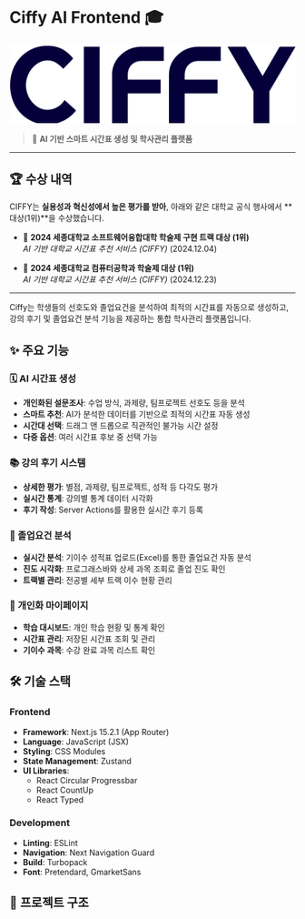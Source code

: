 # Ciffy AI Frontend 🎓

![Ciffy Banner](public/images/img_logo.png)

> 🚀 **AI 기반 스마트 시간표 생성 및 학사관리 플랫폼**

---

## 🏆 수상 내역

CIFFY는 **실용성과 혁신성에서 높은 평가를 받아**, 아래와 같은 대학교 공식 행사에서 **대상(1위)**을 수상했습니다.

- 🥇 **2024 세종대학교 소프트웨어융합대학 학술제 구현 트랙 대상 (1위)**  
  _AI 기반 대학교 시간표 추천 서비스 (CIFFY)_ (2024.12.04)

- 🥇 **2024 세종대학교 컴퓨터공학과 학술제 대상 (1위)**  
  _AI 기반 대학교 시간표 추천 서비스 (CIFFY)_ (2024.12.23)

---

Ciffy는 학생들의 선호도와 졸업요건을 분석하여 최적의 시간표를 자동으로 생성하고, 강의 후기 및 졸업요건 분석 기능을 제공하는 통합 학사관리 플랫폼입니다.

## ✨ 주요 기능

### 🗓️ AI 시간표 생성
- **개인화된 설문조사**: 수업 방식, 과제량, 팀프로젝트 선호도 등을 분석
- **스마트 추천**: AI가 분석한 데이터를 기반으로 최적의 시간표 자동 생성
- **시간대 선택**: 드래그 앤 드롭으로 직관적인 불가능 시간 설정
- **다중 옵션**: 여러 시간표 후보 중 선택 가능

### 📚 강의 후기 시스템
- **상세한 평가**: 별점, 과제량, 팀프로젝트, 성적 등 다각도 평가
- **실시간 통계**: 강의별 통계 데이터 시각화
- **후기 작성**: Server Actions를 활용한 실시간 후기 등록

### 🎯 졸업요건 분석
- **실시간 분석**: 기이수 성적표 업로드(Excel)를 통한 졸업요건 자동 분석
- **진도 시각화**: 프로그래스바와 상세 과목 조회로 졸업 진도 확인
- **트랙별 관리**: 전공별 세부 트랙 이수 현황 관리

### 👤 개인화 마이페이지
- **학습 대시보드**: 개인 학습 현황 및 통계 확인
- **시간표 관리**: 저장된 시간표 조회 및 관리
- **기이수 과목**: 수강 완료 과목 리스트 확인

## 🛠️ 기술 스택

### Frontend
- **Framework**: Next.js 15.2.1 (App Router)
- **Language**: JavaScript (JSX)
- **Styling**: CSS Modules
- **State Management**: Zustand
- **UI Libraries**: 
  - React Circular Progressbar
  - React CountUp
  - React Typed

### Development
- **Linting**: ESLint
- **Navigation**: Next Navigation Guard
- **Build**: Turbopack
- **Font**: Pretendard, GmarketSans

## 📁 프로젝트 구조